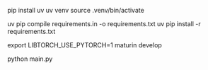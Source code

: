 pip install uv
uv venv
source .venv/bin/activate

uv pip compile requirements.in -o requirements.txt
uv pip install -r requirements.txt

export LIBTORCH_USE_PYTORCH=1
maturin develop

python main.py